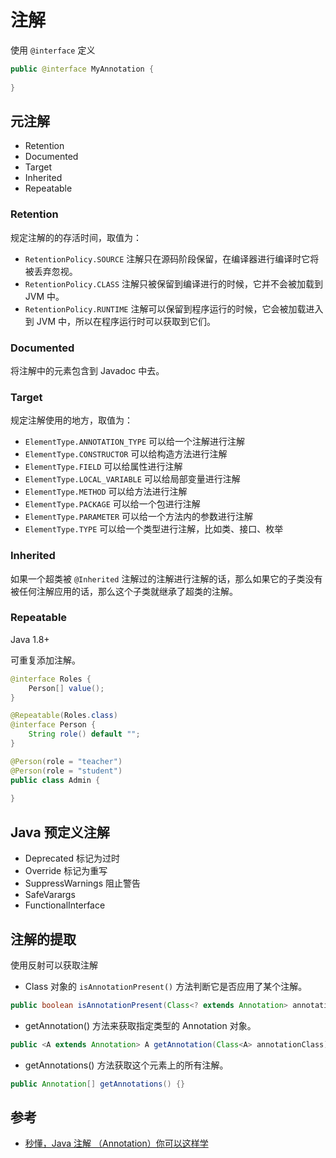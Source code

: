 # 注解

使用 `@interface` 定义

```java
public @interface MyAnnotation {
    
}
```

## 元注解

- Retention
- Documented
- Target
- Inherited
- Repeatable

### Retention

规定注解的的存活时间，取值为：

 - `RetentionPolicy.SOURCE` 注解只在源码阶段保留，在编译器进行编译时它将被丢弃忽视。
 - `RetentionPolicy.CLASS` 注解只被保留到编译进行的时候，它并不会被加载到 JVM 中。
 - `RetentionPolicy.RUNTIME` 注解可以保留到程序运行的时候，它会被加载进入到 JVM 中，所以在程序运行时可以获取到它们。

### Documented

将注解中的元素包含到 Javadoc 中去。

### Target

规定注解使用的地方，取值为：

- `ElementType.ANNOTATION_TYPE` 可以给一个注解进行注解
- `ElementType.CONSTRUCTOR` 可以给构造方法进行注解
- `ElementType.FIELD` 可以给属性进行注解
- `ElementType.LOCAL_VARIABLE` 可以给局部变量进行注解
- `ElementType.METHOD` 可以给方法进行注解
- `ElementType.PACKAGE` 可以给一个包进行注解
- `ElementType.PARAMETER` 可以给一个方法内的参数进行注解
- `ElementType.TYPE` 可以给一个类型进行注解，比如类、接口、枚举

### Inherited

如果一个超类被 `@Inherited` 注解过的注解进行注解的话，那么如果它的子类没有被任何注解应用的话，那么这个子类就继承了超类的注解。

### Repeatable

Java 1.8+

可重复添加注解。

```java
@interface Roles {
    Person[] value();
}

@Repeatable(Roles.class)
@interface Person {
    String role() default "";
}

@Person(role = "teacher")
@Person(role = "student")
public class Admin {
    
}
```

## Java 预定义注解

- Deprecated 标记为过时
- Override 标记为重写
- SuppressWarnings 阻止警告
- SafeVarargs
- FunctionalInterface

## 注解的提取

使用反射可以获取注解

- Class 对象的 `isAnnotationPresent()` 方法判断它是否应用了某个注解。

```java
public boolean isAnnotationPresent(Class<? extends Annotation> annotationClass) {}
```

- getAnnotation() 方法来获取指定类型的 Annotation 对象。

```java
public <A extends Annotation> A getAnnotation(Class<A> annotationClass) {}
```

- getAnnotations() 方法获取这个元素上的所有注解。

```java
public Annotation[] getAnnotations() {}
```

## 参考

- [秒懂，Java 注解 （Annotation）你可以这样学](https://blog.csdn.net/briblue/article/details/73824058)

